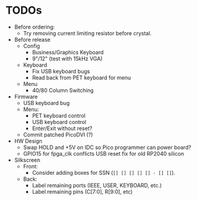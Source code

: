# TODOs

* Before ordering:
  * Try removing current limiting resistor before crystal.
* Before release
  * Config
    * Business/Graphics Keyboard
    * 9"/12" (test with 15kHz VGA)
  * Keyboard
    * Fix USB keyboard bugs
    * Read back from PET keyboard for menu
  * Menu
    * 40/80 Column Switching
* Firmware
  * USB keyboard bug
  * Menu:
    * PET keyboard control
    * USB keyboard control
    * Enter/Exit without reset?
  * Commit patched PicoDVI (?)
* HW Design
  * Swap HOLD and +5V on IDC so Pico programmer can power board?
  * GPIO15 for fpga_clk conflicts USB reset fix for old RP2040 silicon
* Silkscreen
  * Front:
    * Consider adding boxes for SSN (`[] [] [] [] [] - [] []`).
  * Back:
    * Label remaining ports (IEEE, USER, KEYBOARD, etc.)
    * Label remaining pins (C[7:0], R[9:0], etc)
